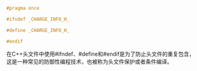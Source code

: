 ```cpp
#pragma once

#ifndef _CHARGE_INFO_H_

#define _CHARGE_INFO_H_

#endif
```

在C++头文件中使用#ifndef、#define和#endif是为了防止头文件的重复包含，这是一种常见的防御性编程技术，也被称为头文件保护或者条件编译。
